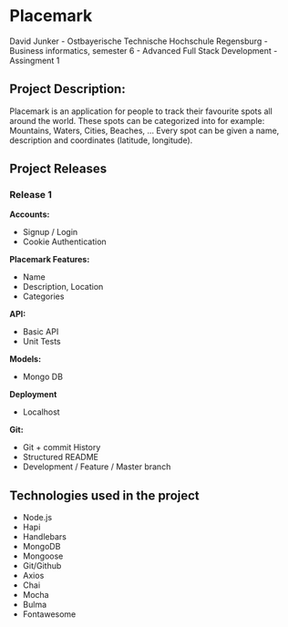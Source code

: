 # Placemark

David Junker -
Ostbayerische Technische Hochschule Regensburg -
Business informatics, semester 6 -
Advanced Full Stack Development -
Assingment 1

## Project Description:

Placemark is an application for people to track their favourite spots all around the world. These spots can be categorized into for example: Mountains, Waters, Cities, Beaches, ...
Every spot can be given a name, description and coordinates (latitude, longitude).

## Project Releases

### Release 1

<b>Accounts:</b>

- Signup / Login
- Cookie Authentication

<b>Placemark Features:</b>

- Name
- Description, Location
- Categories

<b>API:</b>

- Basic API
- Unit Tests

<b>Models:</b>

- Mongo DB

<b>Deployment</b>

- Localhost

<b>Git:</b>

- Git + commit History
- Structured README
- Development / Feature / Master branch

## Technologies used in the project

- Node.js
- Hapi
- Handlebars
- MongoDB
- Mongoose
- Git/Github
- Axios
- Chai
- Mocha
- Bulma
- Fontawesome
